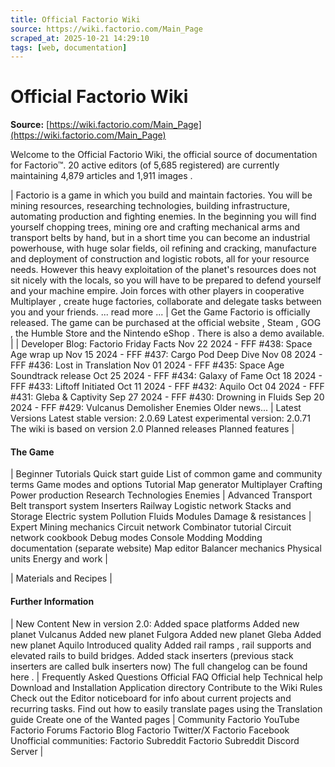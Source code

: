 ```yaml
---
title: Official Factorio Wiki
source: https://wiki.factorio.com/Main_Page
scraped_at: 2025-10-21 14:29:10
tags: [web, documentation]
---
```


# Official Factorio Wiki

**Source:** [https://wiki.factorio.com/Main_Page](https://wiki.factorio.com/Main_Page)

Welcome to the Official Factorio Wiki, the official source of documentation for Factorio™. 20 active editors (of 5,685 registered) are currently maintaining 4,879 articles and 1,911 images .

| Factorio is a game in which you build and maintain factories. You will be mining resources, researching technologies, building infrastructure, automating production and fighting enemies. In the beginning you will find yourself chopping trees, mining ore and crafting mechanical arms and transport belts by hand, but in a short time you can become an industrial powerhouse, with huge solar fields, oil refining and cracking, manufacture and deployment of construction and logistic robots, all for your resource needs. However this heavy exploitation of the planet's resources does not sit nicely with the locals, so you will have to be prepared to defend yourself and your machine empire. Join forces with other players in cooperative Multiplayer , create huge factories, collaborate and delegate tasks between you and your friends. ... read more ... | Get the Game Factorio is officially released. The game can be purchased at the official website , Steam , GOG , the Humble Store and the Nintendo eShop . There is also a demo available. |
| Developer Blog: Factorio Friday Facts Nov 22 2024 - FFF #438: Space Age wrap up Nov 15 2024 - FFF #437: Cargo Pod Deep Dive Nov 08 2024 - FFF #436: Lost in Translation Nov 01 2024 - FFF #435: Space Age Soundtrack release Oct 25 2024 - FFF #434: Galaxy of Fame Oct 18 2024 - FFF #433: Liftoff Initiated Oct 11 2024 - FFF #432: Aquilo Oct 04 2024 - FFF #431: Gleba & Captivity Sep 27 2024 - FFF #430: Drowning in Fluids Sep 20 2024 - FFF #429: Vulcanus Demolisher Enemies Older news... | Latest Versions Latest stable version: 2.0.69 Latest experimental version: 2.0.71 The wiki is based on version 2.0 Planned releases Planned features |

#### The Game

| Beginner Tutorials Quick start guide List of common game and community terms Game modes and options Tutorial Map generator Multiplayer Crafting Power production Research Technologies Enemies | Advanced Transport Belt transport system Inserters Railway Logistic network Stacks and Storage Electric system Pollution Fluids Modules Damage & resistances | Expert Mining mechanics Circuit network Combinator tutorial Circuit network cookbook Debug modes Console Modding Modding documentation (separate website) Map editor Balancer mechanics Physical units Energy and work |

| Materials and Recipes |

#### Further Information

| New Content New in version 2.0: Added space platforms Added new planet Vulcanus Added new planet Fulgora Added new planet Gleba Added new planet Aquilo Introduced quality Added rail ramps , rail supports and elevated rails to build bridges. Added stack inserters (previous stack inserters are called bulk inserters now) The full changelog can be found here . | Frequently Asked Questions Official FAQ Official help Technical help Download and Installation Application directory Contribute to the Wiki Rules Check out the Editor noticeboard for info about current projects and recurring tasks. Find out how to easily translate pages using the Translation guide Create one of the Wanted pages | Community Factorio YouTube Factorio Forums Factorio Blog Factorio Twitter/X Factorio Facebook Unofficial communities: Factorio Subreddit Factorio Subreddit Discord Server |

